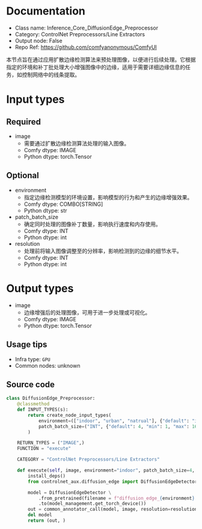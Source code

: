 
# Documentation
- Class name: Inference_Core_DiffusionEdge_Preprocessor
- Category: ControlNet Preprocessors/Line Extractors
- Output node: False
- Repo Ref: https://github.com/comfyanonymous/ComfyUI

本节点旨在通过应用扩散边缘检测算法来预处理图像，以便进行后续处理。它根据指定的环境和补丁批处理大小增强图像中的边缘，适用于需要详细边缘信息的任务，如控制网络中的线条提取。

# Input types
## Required
- image
    - 需要通过扩散边缘检测算法处理的输入图像。
    - Comfy dtype: IMAGE
    - Python dtype: torch.Tensor
## Optional
- environment
    - 指定边缘检测模型的环境设置，影响模型的行为和产生的边缘增强效果。
    - Comfy dtype: COMBO[STRING]
    - Python dtype: str
- patch_batch_size
    - 确定同时处理的图像补丁数量，影响执行速度和内存使用。
    - Comfy dtype: INT
    - Python dtype: int
- resolution
    - 处理前将输入图像调整至的分辨率，影响检测到的边缘的细节水平。
    - Comfy dtype: INT
    - Python dtype: int

# Output types
- image
    - 边缘增强后的处理图像，可用于进一步处理或可视化。
    - Comfy dtype: IMAGE
    - Python dtype: torch.Tensor


## Usage tips
- Infra type: `GPU`
- Common nodes: unknown


## Source code
```python
class DiffusionEdge_Preprocessor:
    @classmethod
    def INPUT_TYPES(s):
        return create_node_input_types(
            environment=(["indoor", "urban", "natrual"], {"default": "indoor"}),
            patch_batch_size=("INT", {"default": 4, "min": 1, "max": 16})
        )

    RETURN_TYPES = ("IMAGE",)
    FUNCTION = "execute"

    CATEGORY = "ControlNet Preprocessors/Line Extractors"

    def execute(self, image, environment="indoor", patch_batch_size=4, resolution=512, **kwargs):
        install_deps()
        from controlnet_aux.diffusion_edge import DiffusionEdgeDetector

        model = DiffusionEdgeDetector \
            .from_pretrained(filename = f"diffusion_edge_{environment}.pt") \
            .to(model_management.get_torch_device())
        out = common_annotator_call(model, image, resolution=resolution, patch_batch_size=patch_batch_size)
        del model
        return (out, )

```
